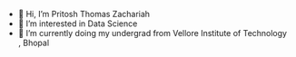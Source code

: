 - 👋 Hi, I’m Pritosh Thomas Zachariah
- 👀 I’m interested in Data Science
- 🌱 I’m currently doing my undergrad from Vellore Institute of Technology , Bhopal


<!---
Pritosh4/Pritosh4 is a ✨ special ✨ repository because its `README.md` (this file) appears on your GitHub profile.
You can click the Preview link to take a look at your changes.
--->
